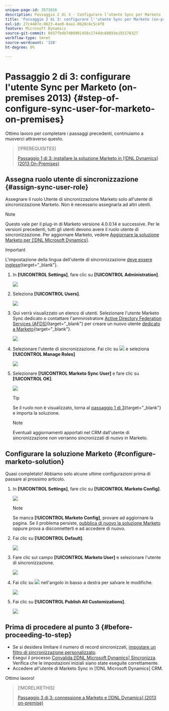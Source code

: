 ```yaml
---
unique-page-id: 3571816
description: Passaggio 2 di 3 - Configurare l’utente Sync per Marketo (on-premises 2013) - Documentazione Marketo - Documentazione del prodotto
title: 'Passaggio 2 di 3: configurare l''utente Sync per Marketo (on-premises 2013)'
exl-id: 27c4407e-0623-4ae0-8aa1-0b28c6c5c4f8
feature: Microsoft Dynamics
source-git-commit: 0d37fbdb7d08901458c1744dc68893e155176327
workflow-type: tm+mt
source-wordcount: '328'
ht-degree: 0%

---
```


# Passaggio 2 di 3: configurare l&#39;utente Sync per Marketo (on-premises 2013) {#step-of-configure-sync-user-for-marketo-on-premises}

Ottimo lavoro per completare i passaggi precedenti, continuiamo a muoverci attraverso questo.

>[!PREREQUISITES]
>
>[Passaggio 1 di 3: installare la soluzione Marketo in [!DNL Dynamics] (2013 On-Premises)](/help/marketo/product-docs/crm-sync/microsoft-dynamics-sync/sync-setup/connecting-to-legacy-versions/step-1-of-3-install-2013.md)

## Assegna ruolo utente di sincronizzazione {#assign-sync-user-role}

Assegnare il ruolo Utente di sincronizzazione Marketo solo all&#39;utente di sincronizzazione Marketo. Non è necessario assegnarla ad altri utenti.

>[!NOTE]
>
>Questo vale per il plug-in di Marketo versione 4.0.0.14 e successive. Per le versioni precedenti, tutti gli utenti devono avere il ruolo utente di sincronizzazione. Per aggiornare Marketo, vedere [Aggiornare la soluzione Marketo per  [!DNL Microsoft Dynamics]](/help/marketo/product-docs/crm-sync/microsoft-dynamics-sync/sync-setup/update-the-marketo-solution-for-microsoft-dynamics.md).

>[!IMPORTANT]
>
>L&#39;impostazione della lingua dell&#39;utente di sincronizzazione [ deve essere inglese](https://learn.microsoft.com/en-us/power-platform/admin/enable-languages){target="_blank"}.

1. In **[!UICONTROL Settings]**, fare clic su **[!UICONTROL Administration]**.

   ![](assets/image2014-12-11-11-3a13-3a19.png)

1. Seleziona **[!UICONTROL Users]**.

   ![](assets/image2014-12-11-11-3a13-3a29.png)

1. Qui verrà visualizzato un elenco di utenti. Selezionare l&#39;utente Marketo Sync dedicato o contattare l&#39;amministratore [Active Directory Federation Services (AFDS)](https://msdn.microsoft.com/en-us/library/bb897402.aspx){target="_blank"} per creare un nuovo utente [dedicato a Marketo](https://blogs.technet.com/b/askpfeplat/archive/2014/04/21/introduction-to-active-directory-federation-services-ad-fs-alternateloginid-feature.aspx){target="_blank"}.

   ![](assets/image2015-3-26-10-3a39-3a35.png)

1. Selezionare l&#39;utente di sincronizzazione. Fai clic su ![](assets/image2015-3-26-11-3a16-3a22.png) e seleziona **[!UICONTROL Manage Roles]**

   ![](assets/image2015-3-26-11-3a18-3a6.png)

1. Selezionare **[!UICONTROL Marketo Sync User]** e fare clic su **[!UICONTROL OK]**.

   ![](assets/image2014-12-11-11-3a14-3a52.png)

   >[!TIP]
   >
   >Se il ruolo non è visualizzato, torna al [passaggio 1 di 3](/help/marketo/product-docs/crm-sync/microsoft-dynamics-sync/sync-setup/connecting-to-legacy-versions/step-1-of-3-install-2013.md){target="_blank"} e importa la soluzione.

   >[!NOTE]
   >
   >Eventuali aggiornamenti apportati nel CRM dall&#39;utente di sincronizzazione _non_ verranno sincronizzati di nuovo in Marketo.

## Configurare la soluzione Marketo {#configure-marketo-solution}

Quasi completato! Abbiamo solo alcune ultime configurazioni prima di passare al prossimo articolo.

1. In **[!UICONTROL Settings]**, fare clic su **[!UICONTROL Marketo Config]**.

   ![](assets/image2014-12-11-11-3a15-3a1.png)

   >[!NOTE]
   >
   >Se manca **[!UICONTROL Marketo Config]**, provare ad aggiornare la pagina. Se il problema persiste, [pubblica di nuovo la soluzione Marketo](/help/marketo/product-docs/crm-sync/microsoft-dynamics-sync/sync-setup/connecting-to-legacy-versions/step-1-of-3-install-2013.md) oppure prova a disconnetterti e ad accedere di nuovo.

1. Fai clic su **[!UICONTROL Default]**.

   ![](assets/image2015-3-26-11-3a30-3a20.png)

1. Fare clic sul campo **[!UICONTROL Marketo User]** e selezionare l&#39;utente di sincronizzazione.

   ![](assets/image2015-3-26-11-3a29-3a13.png)

1. Fai clic su ![](assets/image2015-3-13-15-3a10-3a11.png) nell&#39;angolo in basso a destra per salvare le modifiche.

   ![](assets/image2014-12-11-11-3a15-3a32.png)

1. Fai clic su **[!UICONTROL Publish All Customizations]**.

   ![](assets/publish-all-customizations1.png)

## Prima di procedere al punto 3 {#before-proceeding-to-step}

* Se si desidera limitare il numero di record sincronizzati, [impostare un filtro di sincronizzazione personalizzato](/help/marketo/product-docs/crm-sync/microsoft-dynamics-sync/create-a-custom-dynamics-sync-filter.md).
* Esegui il processo [Convalida [!DNL Microsoft Dynamics] Sincronizza](/help/marketo/product-docs/crm-sync/microsoft-dynamics-sync/sync-setup/validate-microsoft-dynamics-sync.md). Verifica che le impostazioni iniziali siano state eseguite correttamente.
* Accedere all&#39;utente di Marketo Sync in [!DNL Microsoft Dynamics] CRM.

Ottimo lavoro!

>[!MORELIKETHIS]
>
>[Passaggio 3 di 3: connessione a Marketo e [!DNL Dynamics] (2013 on-premise)](/help/marketo/product-docs/crm-sync/microsoft-dynamics-sync/sync-setup/connecting-to-legacy-versions/step-3-of-3-connect-2013.md)
